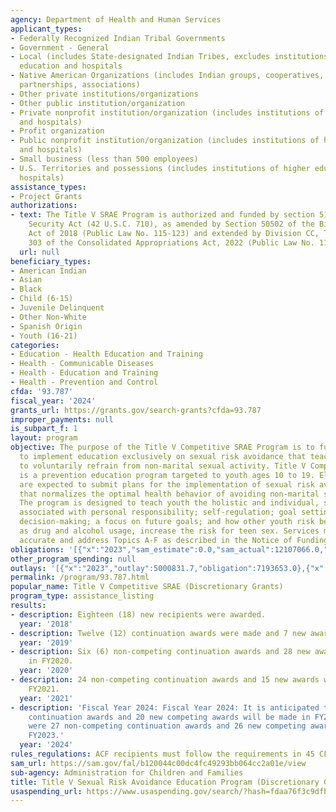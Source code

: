 ```yaml
---
agency: Department of Health and Human Services
applicant_types:
- Federally Recognized Indian Tribal Governments
- Government - General
- Local (includes State-designated Indian Tribes, excludes institutions of higher
  education and hospitals
- Native American Organizations (includes Indian groups, cooperatives, corporations,
  partnerships, associations)
- Other private institutions/organizations
- Other public institution/organization
- Private nonprofit institution/organization (includes institutions of higher education
  and hospitals)
- Profit organization
- Public nonprofit institution/organization (includes institutions of higher education
  and hospitals)
- Small business (less than 500 employees)
- U.S. Territories and possessions (includes institutions of higher education and
  hospitals)
assistance_types:
- Project Grants
authorizations:
- text: The Title V SRAE Program is authorized and funded by section 510 of the Social
    Security Act (42 U.S.C. 710), as amended by Section 50502 of the Bipartisan Budget
    Act of 2018 (Public Law No. 115-123) and extended by Division CC, Title III, Section
    303 of the Consolidated Appropriations Act, 2022 (Public Law No. 117-103).
  url: null
beneficiary_types:
- American Indian
- Asian
- Black
- Child (6-15)
- Juvenile Delinquent
- Other Non-White
- Spanish Origin
- Youth (16-21)
categories:
- Education - Health Education and Training
- Health - Communicable Diseases
- Health - Education and Training
- Health - Prevention and Control
cfda: '93.787'
fiscal_year: '2024'
grants_url: https://grants.gov/search-grants?cfda=93.787
improper_payments: null
is_subpart_f: 1
layout: program
objective: The purpose of the Title V Competitive SRAE Program is to fund projects
  to implement education exclusively on sexual risk avoidance that teaches youth participants
  to voluntarily refrain from non-marital sexual activity. Title V Competitive SRAE
  is a prevention education program targeted to youth ages 10 to 19. Eligible applicants
  are expected to submit plans for the implementation of sexual risk avoidance education
  that normalizes the optimal health behavior of avoiding non-marital sexual activity.
  The program is designed to teach youth the holistic and individual, societal benefits
  associated with personal responsibility; self-regulation; goal setting; healthy
  decision-making; a focus on future goals; and how other youth risk behaviors, such
  as drug and alcohol usage, increase the risk for teen sex. Services must be medically
  accurate and address Topics A-F as described in the Notice of Funding Opportunity.
obligations: '[{"x":"2023","sam_estimate":0.0,"sam_actual":12107066.0,"usa_spending_actual":10840928.02},{"x":"2024","sam_estimate":0.0,"sam_actual":12226429.0,"usa_spending_actual":12515493.91},{"x":"2025","sam_estimate":0.0,"sam_actual":13500000.0,"usa_spending_actual":0.0}]'
other_program_spending: null
outlays: '[{"x":"2023","outlay":5000831.7,"obligation":7193653.0},{"x":"2024","outlay":3916268.58,"obligation":9670448.0},{"x":"2025","outlay":0.0,"obligation":0.0}]'
permalink: /program/93.787.html
popular_name: Title V Competitive SRAE (Discretionary Grants)
program_type: assistance_listing
results:
- description: Eighteen (18) new recipients were awarded.
  year: '2018'
- description: Twelve (12) continuation awards were made and 7 new awards.
  year: '2019'
- description: Six (6) non-competing continuation awards and 28 new awards were made
    in FY2020.
  year: '2020'
- description: 24 non-competing continuation awards and 15 new awards were made in
    FY2021.
  year: '2021'
- description: 'Fiscal Year 2024: Fiscal Year 2024: It is anticipated that 30 non-competing
    continuation awards and 20 new competing awards will be made in FY2024. There
    were 27 non-competing continuation awards and 26 new competing awards made in
    FY2023.'
  year: '2024'
rules_regulations: ACF recipients must follow the requirements in 45 CFR Part 75.
sam_url: https://sam.gov/fal/b120044c00dc4fc49293bb064cc2a01e/view
sub-agency: Administration for Children and Families
title: Title V Sexual Risk Avoidance Education Program (Discretionary Grants)
usaspending_url: https://www.usaspending.gov/search/?hash=fdaa76f3c9dfb9aa4836012689279f27
---
```

